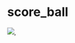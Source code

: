 # score_ball

<img src="https://github.com/zarnigorumrzakova/score_ball/assets/139987349/155da48b-0817-4395-8380-f43d637c57de">,
